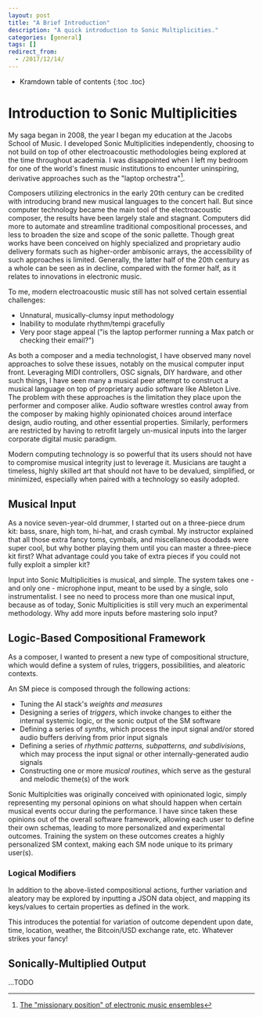 ```yaml
---
layout: post
title: "A Brief Introduction"
description: "A quick introduction to Sonic Multiplicities."
categories: [general]
tags: []
redirect_from:
  - /2017/12/14/
---
```


* Kramdown table of contents
{:toc .toc}

# Introduction to Sonic Multiplicities

My saga began in 2008, the year I began my education at the Jacobs School of Music. I developed Sonic Multiplicities independently, choosing to not build on top of other electroacoustic methodologies being explored at the time throughout academia. I was disappointed when I left my bedroom for one of the world's finest music institutions to encounter uninspiring, derivative approaches such as the "laptop orchestra"[^1].

Composers utilizing electronics in the early 20th century can be credited with introducing brand new musical languages to the concert hall. But since computer technology became the main tool of the electroacoustic composer, the results have been largely stale and stagnant. Computers did more to automate and streamline traditional compositional processes, and less to broaden the size and scope of the sonic pallette. Though great works have been conceived on highly specialized and proprietary audio delivery formats such as higher-order ambisonic arrays, the accessibility of such approaches is limited. Generally, the latter half of the 20th century as a whole can be seen as in decline, compared with the former half, as it relates to innovations in electronic music.

To me, modern electroacoustic music still has not solved certain essential challenges:
* Unnatural, musically-clumsy input methodology
* Inability to modulate rhythm/tempi gracefully
* Very poor stage appeal ("is the laptop performer running a Max patch or checking their email?")

As both a composer and a media technologist, I have observed many novel approaches to solve these issues, notably on the musical computer input front. Leveraging MIDI controllers, OSC signals, DIY hardware, and other such things, I have seen many a musical peer attempt to construct a musical language on top of proprietary audio software like Ableton Live. The problem with these approaches is the limitation they place upon the performer and composer alike. Audio software wrestles control away from the composer by making highly opinionated choices around interface design, audio routing, and other essential properties. Similarly, performers are restricted by having to retrofit largely un-musical inputs into the larger corporate digital music paradigm.

Modern computing technology is so powerful that its users should not have to compromise musical integrity just to leverage it. Musicians are taught a timeless, highly skilled art that should not have to be devalued, simplified, or minimized, especially when paired with a technology so easily adopted.

## Musical Input

As a novice seven-year-old drummer, I started out on a three-piece drum kit: bass, snare, high tom, hi-hat, and crash cymbal. My instructor explained that all those extra fancy toms, cymbals, and miscellaneous doodads were super cool, but why bother playing them until you can master a three-piece kit first? What advantage could you take of extra pieces if you could not fully exploit a simpler kit?

Input into Sonic Multiplicities is musical, and simple. The system takes one - and only one - microphone input, meant to be used by a single, solo instrumentalist. I see no need to process more than one musical input, because as of today, Sonic Multiplicities is still very much an experimental methodology. Why add more inputs before mastering solo input?

## Logic-Based Compositional Framework

As a composer, I wanted to present a new type of compositional structure, which would define a system of rules, triggers, possibilities, and aleatoric contexts.

An SM piece is composed through the following actions:
* Tuning the AI stack's _weights and measures_
* Designing a series of _triggers_, which invoke changes to either the internal systemic logic, or the sonic output of the SM software
* Defining a series of _synths_, which process the input signal and/or stored audio buffers deriving from prior input signals
* Defining a series of _rhythmic patterns, subpatterns, and subdivisions_, which may process the input signal or other internally-generated audio signals
* Constructing one or more _musical routines_, which serve as the gestural and melodic theme(s) of the work

Sonic Multiplcities was originally conceived with opinionated logic, simply representing my personal opinions on what should happen when certain musical events occur during the performance. I have since taken these opinions out of the overall software framework, allowing each user to define their own schemas, leading to more personalized and experimental outcomes. Training the system on these outcomes creates a highly personalized SM context, making each SM node unique to its primary user(s).

### Logical Modifiers

In addition to the above-listed compositional actions, further variation and aleatory may be explored by inputting a JSON data object, and mapping its keys/values to certain properties as defined in the work.

This introduces the potential for variation of outcome dependent upon date, time, location, weather, the Bitcoin/USD exchange rate, etc. Whatever strikes your fancy!

## Sonically-Multiplied Output

...TODO

[^1]: [The "missionary position" of electronic music ensembles](https://i.ytimg.com/vi/RoH9ssraNtU/maxresdefault.jpg)

